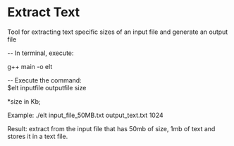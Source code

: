 # Extract Text
Tool for extracting text specific sizes of an input file and generate an output file

-- In terminal, execute:

   g++ main -o elt

-- Execute the command:  
         $elt inputfile outputfile size
         
*size in Kb;
  
Example:  ./elt input_file_50MB.txt output_text.txt 1024
  
Result: extract from the input file that has 50mb of size, 1mb of text and stores it in a text file.


